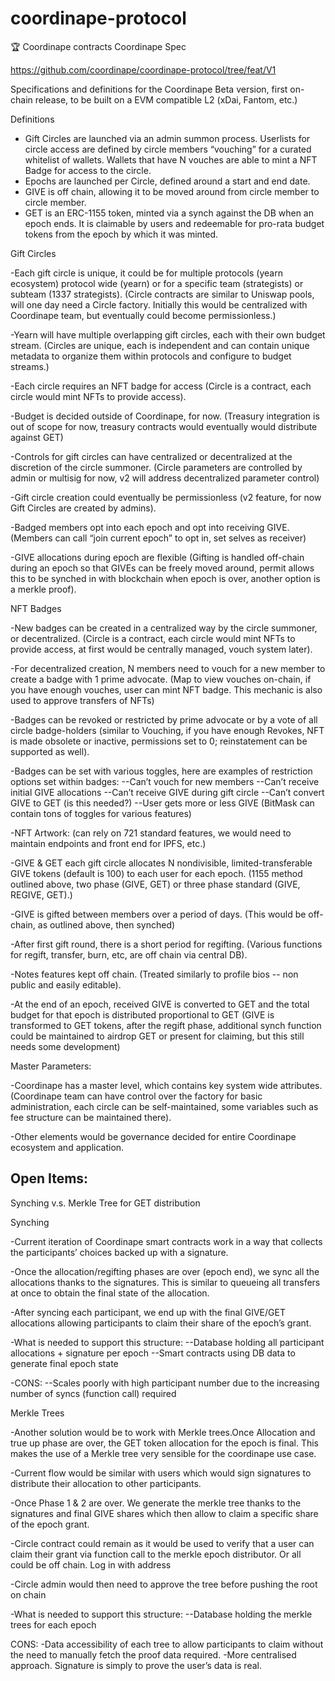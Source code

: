 # coordinape-protocol
🏆 Coordinape contracts
Coordinape Spec 

https://github.com/coordinape/coordinape-protocol/tree/feat/V1


Specifications and definitions for the Coordinape Beta version, first on-chain release, to be built on a EVM compatible L2 (xDai, Fantom, etc.)

Definitions
- Gift Circles are launched via an admin summon process. Userlists for circle access are defined by circle members “vouching” for a curated whitelist of wallets.  Wallets that have N vouches are able to mint a NFT Badge for access to the circle.
- Epochs are launched per Circle, defined around a start and end date.
- GIVE is off chain, allowing it to be moved around from circle member to circle member.
- GET is an ERC-1155 token, minted via a synch against the DB when an epoch ends. It is claimable by users and redeemable for pro-rata budget tokens from the epoch by which it was minted.


Gift Circles

-Each gift circle is unique, it could be for multiple protocols (yearn ecosystem) protocol wide (yearn) or for a specific team (strategists) or subteam (1337 strategists).
(Circle contracts are similar to Uniswap pools, will one day need a Circle factory.  Initially this would be centralized with Coordinape team, but eventually could become permissionless.)


-Yearn will have multiple overlapping gift circles, each with their own budget stream.
(Circles are unique, each is independent and can contain unique metadata to organize them within protocols and configure to budget streams.)


-Each circle requires an NFT badge for access 
(Circle is a contract, each circle would mint NFTs to provide access).


-Budget is decided outside of Coordinape, for now.
(Treasury integration is out of scope for now, treasury contracts would eventually would distribute against GET)


-Controls for gift circles can have centralized or decentralized at the discretion of the circle summoner.
(Circle parameters are controlled by admin or multisig for now, v2 will address decentralized parameter control)

-Gift circle creation could eventually be permissionless
(v2 feature, for now Gift Circles are created by admins).


-Badged members opt into each epoch and opt into receiving GIVE.
(Members can call “join current epoch” to opt in, set selves as receiver)


-GIVE allocations during epoch are flexible
(Gifting is handled off-chain during an epoch so that GIVEs can be freely moved around, permit allows this to be synched in with blockchain when epoch is over, another option is a merkle proof).

NFT Badges


-New badges can be created in a centralized way by the circle summoner, or decentralized.
(Circle is a contract, each circle would mint NFTs to provide access, at first would be centrally managed, vouch system later).


-For decentralized creation, N members need to vouch for a new member to create a badge with 1 prime advocate.
(Map to view vouches on-chain, if you have enough vouches, user can mint NFT badge.  This mechanic is also used to approve transfers of NFTs)


-Badges can be revoked or restricted by prime advocate or by a vote of all circle badge-holders
(similar to Vouching, if you have enough Revokes, NFT is made obsolete or inactive, permissions set to 0; reinstatement can be supported as well).


-Badges can be set with various toggles, here are examples of restriction options set within badges: 
--Can’t vouch for new members
--Can’t receive initial GIVE allocations
--Can’t receive GIVE during gift circle
--Can’t convert GIVE to GET (is this needed?)
--User gets more or less GIVE
(BitMask can contain tons of toggles for various features)


-NFT Artwork:
(can rely on 721 standard features, we would need to maintain endpoints and front end for IPFS, etc.)

-GIVE & GET
each gift circle allocates N nondivisible, limited-transferable GIVE tokens (default is 100) to each user for each epoch.
(1155 method outlined above, two phase (GIVE, GET) or three phase standard (GIVE, REGIVE, GET).)


-GIVE is gifted between members over a period of days.
(This would be off-chain, as outlined above, then synched)


-After first gift round, there is a short period for regifting.
(Various functions for regift, transfer, burn, etc, are off chain via central DB).

-Notes features kept off chain.
(Treated similarly to profile bios -- non public and easily editable).


-At the end of an epoch, received GIVE is converted to GET and the total budget for that epoch is distributed proportional to GET
(GIVE is transformed to GET tokens, after the regift phase, additional synch function could be maintained to airdrop GET or present for claiming, but this still needs some development)


Master Parameters:


-Coordinape has a master level, which contains key system wide attributes.
(Coordinape team can have control over the factory for basic administration, each circle can be self-maintained, some variables such as fee structure can be maintained there).


-Other elements would be governance decided for entire Coordinape ecosystem and application.







Open Items: 
----
Synching v.s. Merkle Tree for GET distribution

Synching

-Current iteration of Coordinape smart contracts work in a way that collects the participants’ choices backed up with a signature.

-Once the allocation/regifting phases are over (epoch end), we sync all the allocations thanks to the signatures. This is similar to queueing all transfers at once to obtain the final state of the allocation.

-After syncing each participant, we end up with the final GIVE/GET allocations allowing participants to claim their share of the epoch’s grant. 

-What is needed to support this structure:
--Database holding all participant allocations + signature per epoch
--Smart contracts using DB data to generate final epoch state

-CONS:
--Scales poorly with high participant number due to the increasing number of syncs (function call) required

Merkle Trees

-Another solution would be to work with Merkle trees.Once Allocation and true up phase are over, the GET token allocation for the epoch is final. This makes the use of a Merkle tree very sensible for the coordinape use case.

-Current flow would be similar with users which would sign signatures to distribute their allocation to other participants.

-Once Phase 1 & 2 are over. We generate the merkle tree thanks to the signatures and final GIVE shares which then allow to claim a specific share of the epoch grant.

-Circle contract could remain as it would be used to verify that a user can claim their grant via function call to the merkle epoch distributor.
Or all could be off chain. Log in with address

-Circle admin would then need to approve the tree before pushing the root on chain

-What is needed to support this structure:
--Database holding the merkle trees for each epoch

CONS:
-Data accessibility of each tree to allow participants to claim without the need to manually fetch the proof data required.
-More centralised approach. Signature is simply to prove the user’s data is real.




